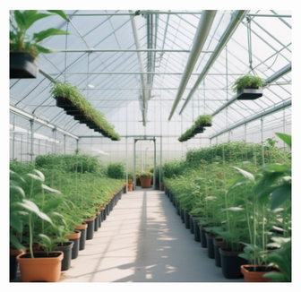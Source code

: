   <head>
    <link rel="shortcut icon" type="image/x-icon" href="logo-modified.ico">
  </head>

![alt text](gh-farmedge-bg.jpg "Farm Edge")
